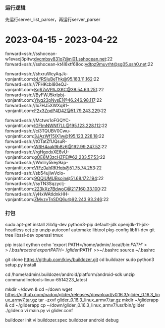 ### 运行逻辑
先运行server_list_parser，再运行server_parser

# 2023-04-15 - 2023-04-22
forward=ssh://sshocean-w1evacj3pitw:dvcmbsy831o7@nl01.sshocean.net:22
forward=ssh://sshocean-kt4l8xtf68oo:vdtpz9muvrht@sg05.ssh0.net:22

forward=ssh://shxruWcyAqJk-vpnjantit.com:bLfRSIuBeThk@95.183.11.162:22
forward=ssh://7FHKcbI80eQJ-vpnjantit.com:KgR7oVPAJXKC@38.54.63.251:22
forward=ssh://ByFWJ5krlpbj-vpnjantit.com:Yiyq23pNvsE1@46.246.98.117:22
forward=ssh://Ix7HJ5XWXq81-vpnjantit.com:F2x3ZpdP4D4Z@51.79.243.229:22

forward=ssh://Mctws1oFGQYC-vpnjantit.com:lGFlmNWNf7LL@195.123.228.112:22
forward=ssh://ci3TQUBV0Cwu-vpnjantit.com:3JAzWf15IX1w@195.123.228.18:22
forward=ssh://tOTatZfUQsuR-vpnjantit.com:W6H4aak9bBz6@192.99.247.52:22
forward=ssh://rgHgodxXE6vU-vpnjantit.com:gOE6M3zcHZFE@62.233.57.53:22
forward=ssh://Wmlry5key9ap-vpnjantit.com:VfFz0ahRKHqb@51.75.74.253:22
forward=ssh://sb54ujIwVcIo-vpnjantit.com:9QQlUMUBsoin@51.68.172.194:22
forward=ssh://syTN3SqzycIj-vpnjantit.com:223kXz7BdwoC@217.160.33.100:22
forward=ssh://yHxWAtIdnkHH-vpnjantit.com:ZMvzvTnSDQ6u@92.243.93.246:22


### 打包
sudo apt-get install zlib1g-dev python3-pip default-jdk openjdk-11-jdk-headless ecj zip unzip autoconf automake libtool pkg-config libffi-dev git tree libssl-dev openssl tmux

pip install cython
echo 'export PATH=/home/admin/.local/bin:$PATH' >>~/.bashrc
echo 'export PATH=~/glider:$PATH' >>~/.bashrc
source ~/.bashrc


git clone https://github.com/kivy/buildozer.git
cd buildozer
sudo python3 setup.py install

cd /home/admin/.buildozer/android/platform/android-sdk
unzip commandlinetools-linux-6514223_latest

mkdir ~/down & cd ~/down
wget https://github.com/nadoo/glider/releases/download/v0.16.3/glider_0.16.3_linux_armv7.tar.gz
tar -zxvf glider_0.16.3_linux_armv7.tar.gz
mkdir ~/gliderapp & cd ~/gliderapp
cp ~/down/glider_0.16.3_linux_armv7/usr/bin/glider ./glider.o
vi main.py
vi glider.conf


buildozer init
vi buildozer.spec
buildozer android debug